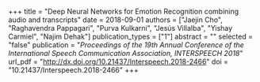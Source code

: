 +++
title = "Deep Neural Networks for Emotion Recognition combining audio and transcripts"
date = 2018-09-01
authors = ["Jaejin Cho", "Raghavendra Pappagari", "Purva Kulkarni", "Jesús Villalba", "Yishay Carmiel", "Najim Dehak"]
publication_types = ["1"]
abstract = ""
selected = "false"
publication = "*Proceedings of the 19th Annual Conference of the International Speech Communication Association, INTERSPEECH 2018*"
url_pdf = "http://dx.doi.org/10.21437/Interspeech.2018-2466"
doi = "10.21437/Interspeech.2018-2466"
+++

